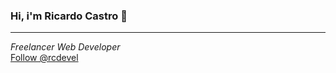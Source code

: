 ### Hi, i'm Ricardo Castro 👋
* * *

*Freelancer Web Developer*
<br>
<a href="https://twitter.com/rcdevel?ref_src=twsrc%5Etfw" class="twitter-follow-button" data-show-count="false">Follow @rcdevel</a><script async src="https://platform.twitter.com/widgets.js" charset="utf-8"></script>

<!--
**rcdevel/rcdevel** is a ✨ _special_ ✨ repository because its `README.md` (this file) appears on your GitHub profile.

Here are some ideas to get you started:

- 🔭 I’m currently working on ...
- 🌱 I’m currently learning ...
- 👯 I’m looking to collaborate on ...
- 🤔 I’m looking for help with ...
- 💬 Ask me about ...
- 📫 How to reach me: ...
- 😄 Pronouns: ...
- ⚡ Fun fact: ...
-->
